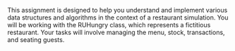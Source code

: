 This assignment is designed to help you understand and implement various data structures and algorithms in the context of a restaurant simulation. You will be working with the RUHungry class, which represents a fictitious restaurant. Your tasks will involve managing the menu, stock, transactions, and seating guests.
